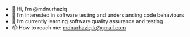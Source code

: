 - 👋 Hi, I’m @mdnurhaziq
- 👀 I’m interested in software testing and understanding code behaviours
- 🌱 I’m currently learning software quality assurance and testing
- 📫 How to reach me: mdnurhaziq.k@gmail.com

<!---
mdnurhaziq/mdnurhaziq is a ✨ special ✨ repository because its `README.md` (this file) appears on your GitHub profile.
You can click the Preview link to take a look at your changes.
--->
